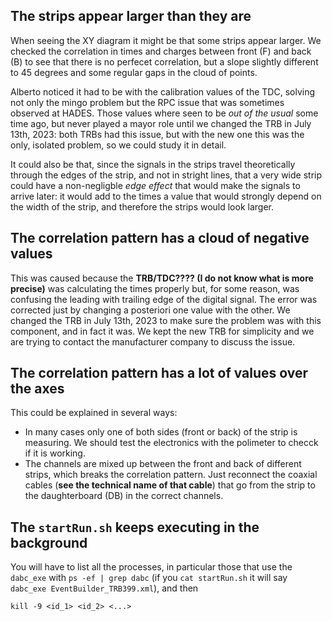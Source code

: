 ## The strips appear larger than they are
When seeing the XY diagram it might be that some strips appear larger. We checked the correlation in times and charges between front (F) and back (B) to see that there is no perfecet correlation, but a slope slightly different to 45 degrees and some regular gaps in the cloud of points.

Alberto noticed it had to be with the calibration values of the TDC, solving not only the mingo problem but the RPC issue that was sometimes observed at HADES. Those values where seen to be *out of the usual* some time ago, but never played a mayor role until we changed the TRB in July 13th, 2023: both TRBs had this issue, but with the new one this was the only, isolated problem, so we could study it in detail.

It could also be that, since the signals in the strips travel theoretically through the edges of the strip, and not in stright lines, that a very wide strip could have a non-negligble *edge effect* that would make the signals to arrive later: it would add to the times a value that would strongly depend on the width of the strip, and therefore the strips would look larger.

## The correlation pattern has a cloud of negative values
This was caused because the **TRB/TDC???? (I do not know what is more precise)** was calculating the times properly but, for some reason, was confusing the leading with trailing edge of the digital signal. The error was corrected just by changing a posteriori one value with the other. We changed the TRB in July 13th, 2023 to make sure the problem was with this component, and in fact it was. We kept the new TRB for simplicity and we are trying to contact the manufacturer company to discuss the issue.

## The correlation pattern has a lot of values over the axes
This could be explained in several ways:
- In many cases only one of both sides (front or back) of the strip is measuring. We should test the electronics with the polimeter to checck if it is working.
- The channels are mixed up between the front and back of different strips, which breaks the correlation pattern. Just reconnect the coaxial cables (**see the technical name of that cable**) that go from the strip to the daughterboard (DB) in the correct channels.

## The `startRun.sh` keeps executing in the background
You will have to list all the processes, in particular those that use the `dabc_exe` with `ps -ef | grep dabc` (if you `cat startRun.sh` it will say `dabc_exe EventBuilder_TRB399.xml`), and then

    kill -9 <id_1> <id_2> <...>
